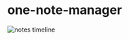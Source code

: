 # one-note-manager

![notes timeline](https://github.com/siddharthnarayanan/one-note-manager/blob/siddharth_dev/docs/ui_1.jpg)
